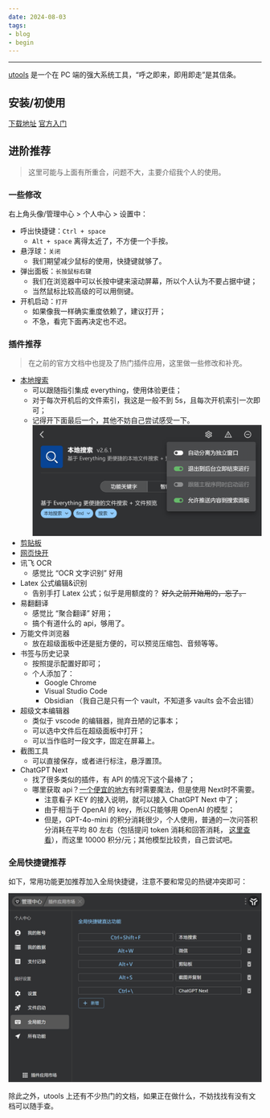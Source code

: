```yaml
---
date: 2024-08-03
tags:
- blog
- begin
---
```


***

[utools](https://u.tools/) 是一个在 PC 端的强大系统工具，“呼之即来，即用即走”是其信条。

<!-- more -->

## 安装/初使用

[下载地址](https://u.tools/download/) [官方入门](https://www.u.tools/docs/guide/about-uTools.html)

## 进阶推荐

> 这里可能与上面有所重合，问题不大，主要介绍我个人的使用。

### 一些修改

右上角头像/管理中心 > 个人中心 > 设置中：

- 呼出快捷键：`Ctrl + space`
    - `Alt + space` 离得太近了，不方便一个手按。
- 悬浮球：`关闭`
    - 我们期望减少鼠标的使用，快捷键就够了。
- 弹出面板：`长按鼠标右键`
    - 我们在浏览器中可以长按中键来滚动屏幕，所以个人认为不要占据中键；
    - 当然鼠标比较高级的可以用侧键。
- 开机启动：`打开`
    - 如果像我一样确实重度依赖了，建议打开；
    - 不急，看完下面再决定也不迟。

### 插件推荐

> 在之前的官方文档中也提及了热门插件应用，这里做一些修改和补充。

- [本地搜索](https://www.u.tools/docs/guide/plugin-local-search.html)
    - 可以跟随指引集成 everything，使用体验更佳；
    - 对于每次开机后的文件索引，我这是一般不到 5s，且每次开机索引一次即可；
    - 记得开下面最后一个，其他不妨自己尝试感受一下。![](attachments/Utools_begin.png)
- [剪贴板](https://www.u.tools/docs/guide/plugin-clipboard.html)
- [网页快开](https://www.u.tools/docs/guide/plugin-open-web.html)
- 讯飞 OCR
    - 感觉比 “OCR 文字识别” 好用
- Latex 公式编辑&识别
    - 告别手打 Latex 公式；似乎是用额度的？ ~~好久之前开始用的，忘了。~~
- 易翻翻译
    - 感觉比 “聚合翻译” 好用；
    - 搞个有道什么的 api，够用了。
- 万能文件浏览器
    - 放在超级面板中还是挺方便的，可以预览压缩包、音频等等。
- 书签与历史记录
    - 按照提示配置好即可；
    - 个人添加了：
        - Google Chrome
        - Visual Studio Code
        - Obsidian （我自己是只有一个 vault，不知道多 vaults 会不会出错）
- 超级文本编辑器
    - 类似于 vscode 的编辑器，抛弃丑陋的记事本；
    - 可以选中文件后在超级面板中打开；
    - 可以当作临时一段文字，固定在屏幕上。
- 截图工具
    - 可以直接保存，或者进行标注，悬浮置顶。
- ChatGPT Next
    - 找了很多类似的插件，有 API 的情况下这个最棒了；
    - 哪里获取 api？[一个便宜的地方](https://www.openai-hk.com/docs/openai/api-key.html)有时需要魔法，但是使用 Next时不需要。
        - 注意看子 KEY 的接入说明，就可以接入 ChatGPT Next 中了；
        - 由于相当于 OpenAI 的 key，所以只能够用 OpenAI 的模型；
        - 但是，GPT-4o-mini 的积分消耗很少，个人使用，普通的一次问答积分消耗在平均 80 左右（包括提问 token 消耗和回答消耗， [这里查看](https://www.openai-hk.com/v3/ai/)），而这里 10000 积分/元；其他模型比较贵，自己尝试吧。

### 全局快捷键推荐

如下，常用功能更加推荐加入全局快捷键，注意不要和常见的热键冲突即可：

![|500](attachments/Utools_begin-1.png)

除此之外，utools 上还有不少热门的文档，如果正在做什么，不妨找找有没有文档可以随手查。
